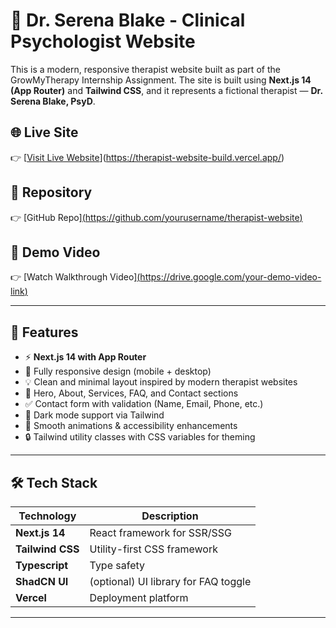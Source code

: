 # 🧠 Dr. Serena Blake - Clinical Psychologist Website

This is a modern, responsive therapist website built as part of the GrowMyTherapy Internship Assignment. The site is built using **Next.js 14 (App Router)** and **Tailwind CSS**, and it represents a fictional therapist — **Dr. Serena Blake, PsyD**.

## 🌐 Live Site

👉 [[Visit Live Website](https://your-vercel-url.vercel.app)](https://therapist-website-build.vercel.app/)

## 📁 Repository

👉 [GitHub Repo][(https://github.com/yourusername/therapist-website)](https://github.com/shivanigireesh/Therapist-Website-Build.git)

## 🎥 Demo Video

👉 [Watch Walkthrough Video][(https://drive.google.com/your-demo-video-link)](https://drive.google.com/file/d/1S384ShCR8ASLcRFb0JmrFFGRViOWP_IF/view?usp=sharing)

---

## 📌 Features

- ⚡️ **Next.js 14 with App Router**
- 🎨 Fully responsive design (mobile + desktop)
- 💡 Clean and minimal layout inspired by modern therapist websites
- 📑 Hero, About, Services, FAQ, and Contact sections
- ✅ Contact form with validation (Name, Email, Phone, etc.)
- 🌙 Dark mode support via Tailwind
- 🎥 Smooth animations & accessibility enhancements
- 🔒 Tailwind utility classes with CSS variables for theming

---

## 🛠️ Tech Stack

| Technology       | Description                         |
|------------------|-------------------------------------|
| **Next.js 14**   | React framework for SSR/SSG         |
| **Tailwind CSS** | Utility-first CSS framework         |
| **Typescript**   | Type safety                         |
| **ShadCN UI**    | (optional) UI library for FAQ toggle |
| **Vercel**       | Deployment platform                 |

---



